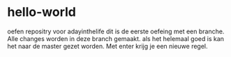 # hello-world
oefen repositry voor adayinthelife
dit is de eerste oefeing met een branche. Alle changes worden in deze branch gemaakt. als het helemaal goed is kan het naar de master gezet worden.
Met enter krijg je een nieuwe regel. 
